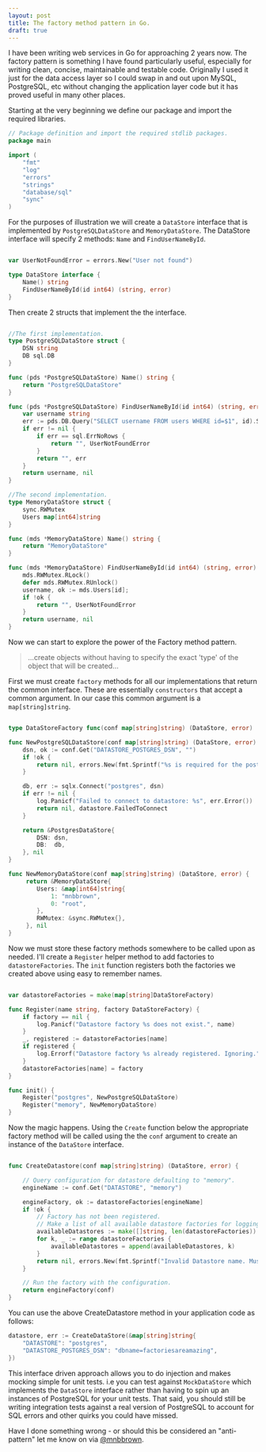 ```yaml
---
layout: post
title: The factory method pattern in Go.
draft: true
---
```


I have been writing web services in Go for approaching 2 years now. The factory pattern is something I have found particularly useful, especially for writing clean, concise, maintainable and testable code. Originally I used it just for the data access layer so I could swap in and out upon MySQL, PostgreSQL, etc without changing the application layer code but it has proved useful in many other places.

Starting at the very beginning we define our package and import the required libraries.

```go
// Package definition and import the required stdlib packages.
package main

import (
	"fmt"
	"log"
	"errors"
	"strings"
	"database/sql"
	"sync"
)
```

For the purposes of illustration we will create a `DataStore` interface that is implemented by `PostgreSQLDataStore` and `MemoryDataStore`. The DataStore interface will specify 2 methods: `Name` and `FindUserNameById`.

```go

var UserNotFoundError = errors.New("User not found")

type DataStore interface {
	Name() string
	FindUserNameById(id int64) (string, error)
}

```

Then create 2 structs that implement the the interface.

```go

//The first implementation.
type PostgreSQLDataStore struct {
	DSN string
	DB sql.DB
}

func (pds *PostgreSQLDataStore) Name() string {
	return "PostgreSQLDataStore"
}

func (pds *PostgreSQLDataStore) FindUserNameById(id int64) (string, error) {
	var username string
	err := pds.DB.Query("SELECT username FROM users WHERE id=$1", id).Scan(&username)
	if err != nil {
		if err == sql.ErrNoRows {
			return "", UserNotFoundError
		}
		return "", err
	}
	return username, nil
}

//The second implementation.
type MemoryDataStore struct {
	sync.RWMutex
	Users map[int64]string
}

func (mds *MemoryDataStore) Name() string {
	return "MemoryDataStore"
}

func (mds *MemoryDataStore) FindUserNameById(id int64) (string, error) {
	mds.RWMutex.RLock()
	defer mds.RWMutex.RUnlock()
	username, ok := mds.Users[id];
	if !ok {
		return "", UserNotFoundError
	}
	return username, nil
}

```

Now we can start to explore the power of the Factory method pattern.

> ...create objects without having to specify the exact 'type' of the object that will be created...

First we must create `factory` methods for all our implementations that return the common interface. These are essentially `constructors` that accept a common argument. In our case this common argument is a `map[string]string`.

```go

type DataStoreFactory func(conf map[string]string) (DataStore, error)

func NewPostgreSQLDataStore(conf map[string]string) (DataStore, error) {
	dsn, ok := conf.Get("DATASTORE_POSTGRES_DSN", "")
	if !ok {
		return nil, errors.New(fmt.Sprintf("%s is required for the postgres datastore", "DATASTORE_POSTGRES_DSN"))
	}

	db, err := sqlx.Connect("postgres", dsn)
	if err != nil {
		log.Panicf("Failed to connect to datastore: %s", err.Error())
		return nil, datastore.FailedToConnect
	}

	return &PostgresDataStore{
		DSN: dsn,
		DB:  db,
	}, nil
}

func NewMemoryDataStore(conf map[string]string) (DataStore, error) {
	 return &MemoryDataStore{
	 	Users: &map[int64]string{
	 		1: "mnbbrown",
	 		0: "root",
	 	},
	 	RWMutex: &sync.RWMutex{},
	 }, nil
}

```

Now we must store these factory methods somewhere to be called upon as needed. I'll create a `Register` helper method to add factories to `datastoreFactories`. The `init` function registers both the factories we created above using easy to remember names.

```go

var datastoreFactories = make(map[string]DataStoreFactory)

func Register(name string, factory DataStoreFactory) {
	if factory == nil {
		log.Panicf("Datastore factory %s does not exist.", name)
	}
	_, registered := datastoreFactories[name]
	if registered {
		log.Errorf("Datastore factory %s already registered. Ignoring.", name)
	}
	datastoreFactories[name] = factory
}

func init() {
	Register("postgres", NewPostgreSQLDataStore)
	Register("memory", NewMemoryDataStore)
}
```

Now the magic happens. Using the `Create` function below the appropriate factory method will be called using the the `conf` argument to create an instance of the `DataStore` interface.

```go

func CreateDatastore(conf map[string]string) (DataStore, error) {

	// Query configuration for datastore defaulting to "memory".
	engineName := conf.Get("DATASTORE", "memory")

	engineFactory, ok := datastoreFactories[engineName]
	if !ok {
		// Factory has not been registered.
		// Make a list of all available datastore factories for logging.
		availableDatastores := make([]string, len(datastoreFactories))
		for k, _ := range datastoreFactories {
			availableDatastores = append(availableDatastores, k)
		}
		return nil, errors.New(fmt.Sprintf("Invalid Datastore name. Must be one of: %s", strings.Join(availableDatastores, ", ")))
	}

	// Run the factory with the configuration.
	return engineFactory(conf)
}

```

You can use the above CreateDatastore method in your application code as follows:

```go
datastore, err := CreateDataStore(&map[string]string{
	"DATASTORE": "postgres",
	"DATASTORE_POSTGRES_DSN": "dbname=factoriesareamazing",
})
```

This interface driven approach allows you to do injection and makes mocking simple for unit tests. i.e you can test against `MockDataStore` which implements the `DataStore` interface rather than having to spin up an instances of PostgreSQL for your unit tests. That said, you should still be writing integration tests against a real version of PostgreSQL to account for SQL errors and other quirks you could have missed.

Have I done something wrong - or should this be considered an "anti-pattern" let me know on via [@mnbbrown](https://twitter.com/mnbbrown).
